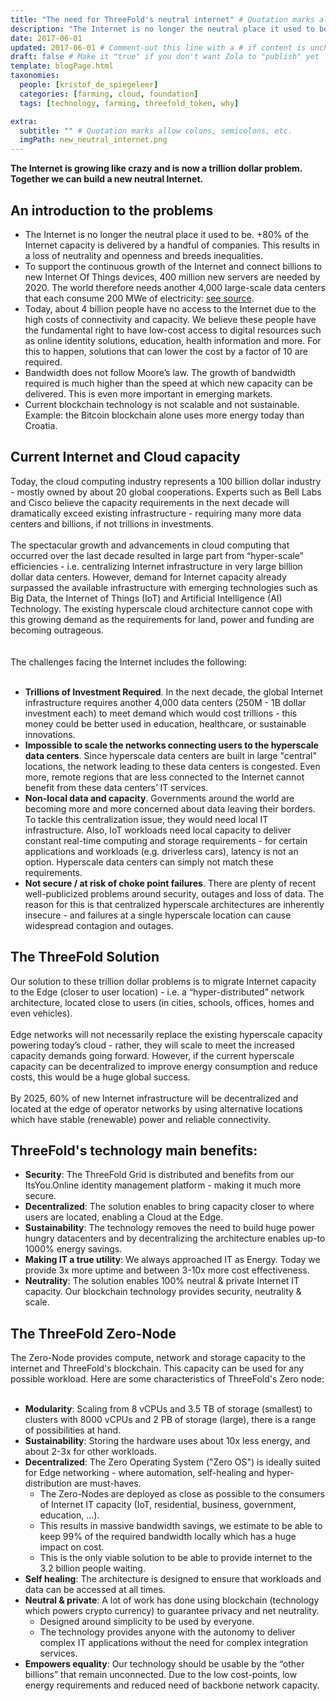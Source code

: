 ```yaml
---
title: "The need for ThreeFold's neutral internet" # Quotation marks allow colons, semicolons, etc.
description: "The Internet is no longer the neutral place it used to be. +80% of the Internet capacity is delivered by a handful of companies." # Quotation marks allow colons, semicolons, etc.
date: 2017-06-01
updated: 2017-06-01 # Comment-out this line with a # if content is unchanged
draft: false # Make it "true" if you don't want Zola to "publish" yet
template: blogPage.html
taxonomies:
  people: [kristof_de_spiegeleer]
  categories: [farming, cloud, foundation]
  tags: [technology, farming, threefold_token, why]

extra:
  subtitle: "" # Quotation marks allow colons, semicolons, etc.
  imgPath: new_neutral_internet.png
---
```


**The Internet is growing like crazy and is now a trillion dollar problem. Together we can build a new neutral Internet.**

## An introduction to the problems

- The Internet is no longer the neutral place it used to be. +80% of the Internet capacity is delivered by a handful of companies. This results in a loss of neutrality and openness and breeds inequalities.
- To support the continuous growth of the Internet and connect billions to new Internet Of Things devices, 400 million new servers are needed by 2020. The world therefore needs another 4,000 large-scale data centers that each consume 200 MWe of electricity: [see source](http://bit.ly/1UPUZYG).
- Today, about 4 billion people have no access to the Internet due to the high costs of connectivity and capacity. We believe these people have the fundamental right to have low-cost access to digital resources such as online identity solutions, education, health information and more. For this to happen, solutions that can lower the cost by a factor of 10 are required.
- Bandwidth does not follow Moore’s law. The growth of bandwidth required is much higher than the speed at which new capacity can be delivered. This is even more important in emerging markets.
- Current blockchain technology is not scalable and not sustainable. Example: the Bitcoin blockchain alone uses more energy today than Croatia.

## Current Internet and Cloud capacity

Today, the cloud computing industry represents a 100 billion dollar industry - mostly owned by about 20 global cooperations. Experts such as Bell Labs and Cisco believe the capacity requirements in the next decade will dramatically exceed existing infrastructure - requiring many more data centers and billions, if not trillions in investments.
<br/>
<br/>
The spectacular growth and advancements in cloud computing that occurred over the last decade resulted in large part from “hyper-scale” efficiencies - i.e. centralizing Internet infrastructure in very large billion dollar data centers. However, demand for Internet capacity already surpassed the available infrastructure with emerging technologies such as Big Data, the Internet of Things (IoT) and Artificial Intelligence (AI) Technology. The existing hyperscale cloud architecture cannot cope with this growing demand as the requirements for land, power and funding are becoming outrageous.  
<br/>
<br/>
The challenges facing the Internet includes the following:
<br/>
<br/>

- **Trillions of Investment Required**. In the next decade, the global Internet infrastructure requires another 4,000 data centers (250M - 1B dollar investment each) to meet demand which would cost trillions - this money could be better used in education, healthcare, or sustainable innovations.
- **Impossible to scale the networks connecting users to the hyperscale data centers**. Since hyperscale data centers are built in large "central" locations, the network leading to these data centers is congested. Even more, remote regions that are less connected to the Internet cannot benefit from these data centers’ IT services.
- **Non-local data and capacity**. Governments around the world are becoming more and more concerned about data leaving their borders. To tackle this centralization issue, they would need local IT infrastructure. Also, IoT workloads need local capacity to deliver constant real-time computing and storage requirements - for certain applications and workloads (e.g. driverless cars), latency is not an option. Hyperscale data centers can simply not match these requirements.
- **Not secure / at risk of choke point failures**. There are plenty of recent well-publicized problems around security, outages and loss of data. The reason for this is that centralized hyperscale architectures are inherently insecure - and failures at a single hyperscale location can cause widespread contagion and outages.

## The ThreeFold Solution

Our solution to these trillion dollar problems is to migrate Internet capacity to the Edge (closer to user location) - i.e. a “hyper-distributed” network architecture, located close to users (in cities, schools, offices, homes and even vehicles).
<br/>
<br/>
Edge networks will not necessarily replace the existing hyperscale capacity powering today’s cloud - rather, they will scale to meet the increased capacity demands going forward. However, if the current hyperscale capacity can be decentralized to improve energy consumption and reduce costs, this would be a huge global success.
<br/>
<br/>
By 2025, 60% of new Internet infrastructure will be decentralized and located at the edge of operator networks by using alternative locations which have stable (renewable) power and reliable connectivity.

## ThreeFold's technology main benefits:

- **Security**: The ThreeFold Grid is distributed and benefits from our ItsYou.Online identity management platform - making it much more secure.
- **Decentralized**: The solution enables to bring capacity closer to where users are located, enabling a Cloud at the Edge.
- **Sustainability**: The technology removes the need to build huge power hungry datacenters and by decentralizing the architecture enables up-to 1000% energy savings.
- **Making IT a true utility**: We always approached IT as Energy. Today we provide 3x more uptime and between 3-10x more cost effectiveness.
- **Neutrality**: The solution enables 100% neutral & private Internet IT capacity. Our blockchain technology provides security, neutrality & scale.

## The ThreeFold Zero-Node

The Zero-Node provides compute, network and storage capacity to the internet and ThreeFold's blockchain. This capacity can be used for any possible workload. Here are some characteristics of ThreeFold's Zero node:
<br/>
<br/>

- **Modularity**: Scaling from 8 vCPUs and 3.5 TB of storage (smallest) to clusters with 8000 vCPUs and 2 PB of storage (large), there is a range of possibilities at hand.
- **Sustainability**: Storing the hardware uses about 10x less energy, and about 2-3x for other workloads.
- **Decentralized**: The Zero Operating System ("Zero OS") is ideally suited for Edge networking - where automation, self-healing and hyper-distribution are must-haves.
  - The Zero-Nodes are deployed as close as possible to the consumers of Internet IT capacity (IoT, residential, business, government, education, …).
  - This results in massive bandwidth savings, we estimate to be able to keep 99% of the required bandwidth locally which has a huge impact on cost.
  - This is the only viable solution to be able to provide internet to the 3.2 billion people waiting.
- **Self healing**: The architecture is designed to ensure that workloads and data can be accessed at all times.
- **Neutral & private**: A lot of work has done using blockchain (technology which powers crypto currency) to guarantee privacy and net neutrality.
  - Designed around simplicity to be used by everyone.
  - The technology provides anyone with the autonomy to deliver complex IT applications without the need for complex integration services.
- **Empowers equality**: Our technology should be usable by the “other billions” that remain unconnected. Due to the low cost-points, low energy requirements and reduced need of backbone network capacity.
  <br/>
  <br/>

